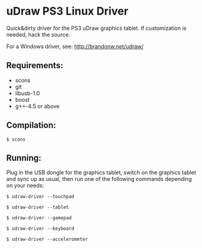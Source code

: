 uDraw PS3 Linux Driver
======================

Quick&dirty driver for the PS3 uDraw graphics tablet. If customization
is needed, hack the source.

For a Windows driver, see: http://brandonw.net/udraw/


Requirements:
-------------
* scons
* git
* libusb-1.0
* boost
* g++-4.5 or above


Compilation:
------------

    $ scons


Running:
--------

Plug in the USB dongle for the graphics tablet, switch on the graphics
tablet and sync up as usual, then run one of the following commands
depending on your needs:

    $ udraw-driver --touchpad

    $ udraw-driver --tablet

    $ udraw-driver --gamepad

    $ udraw-driver --keyboard

    $ udraw-driver --accelerometer

